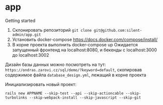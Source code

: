# app

Getting started

1. Склонировать репозиторий ```git clone git@github.com:silent-admin/app.git```
2. Установить docker-compose https://docs.docker.com/compose/install/
3. В корне проекта выполнить docker-compose up
Ожидается запущенный фронтенд на localhost:8080, и бекенды с localhost:3000 до localhost:3002 

Дизайн базы данных можно посмотреть на тут: ```https://ondras.zarovi.cz/sql/demo/?keyword=default```, скопировав содержимое файла ```database_design.yml```, лежащий в корне проекта

Инициализировать новый проект:
```
rails new APPNAME --skip-test --api --skip-actioncable --skip-turbolinks --skip-webpack-install --skip-javascript --skip-git
```
